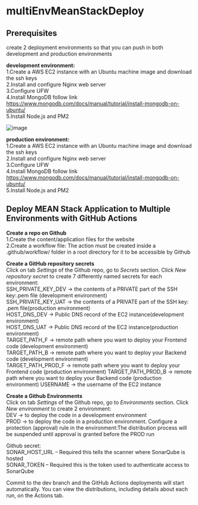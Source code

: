 # multiEnvMeanStackDeploy

## Prerequisites    
create 2 deployment environments so that you can push in both development and production environments   

**development environment:**    
1.Create a AWS EC2 instance with an Ubuntu machine image and download the ssh keys    
2.Install and configure Nginx web server    
3.Configure UFW   
4.Install MongoDB follow link https://www.mongodb.com/docs/manual/tutorial/install-mongodb-on-ubuntu/       
5.Install Node.js and PM2   

![image](https://user-images.githubusercontent.com/57292753/166952834-e8c43522-1777-4e05-86a8-ff509f4260ae.png)       

**production environment:**     
1.Create a AWS EC2 instance with an Ubuntu machine image and download the ssh keys    
2.Install and configure Nginx web server    
3.Configure UFW   
4.Install MongoDB follow link https://www.mongodb.com/docs/manual/tutorial/install-mongodb-on-ubuntu/   
5.Install Node.js and PM2        

## Deploy MEAN Stack Application to Multiple Environments with GitHub Actions        

**Create a repo on Github**   
1.Create the content/application files for the website    
2.Create a workflow file: The action must be created inside a .github/workflow/ folder in a root directory for it to be accessible by Github    

**Create a GitHub repository secrets**    
Click on tab *Settings* of the Github repo, go to *Secrets* section. Click *New repository secret* to create 7 differently named secrets for each environment:    
SSH_PRIVATE_KEY_DEV  -> the contents of a PRIVATE part of the SSH key:.pem file (development environment)    
SSH_PRIVATE_KEY_UAT  -> the contents of a PRIVATE part of the SSH key: .pem file(production environment)   
HOST_DNS_DEV  -> Public DNS record of the EC2 instance(development environment)  
HOST_DNS_UAT  -> Public DNS record of the EC2 instance(production environment)  
TARGET_PATH_F -> remote path where you want to deploy your Frontend code (development environment)       
TARGET_PATH_B -> remote path where you want to deploy your Backend code (development environment)    
TARGET_PATH_PROD_F -> remote path where you want to deploy your Frontend code (production environment)
TARGET_PATH_PROD_B -> remote path where you want to deploy your Backend code (production environment)
USERNAME  -> the username of the EC2 instance   

**Create a Github Environments**    
Click on tab *Settings* of the Github repo, go to *Environments* section. Click *New environment* to create 2 environment:    
DEV -> to deploy the code in a development environment    
PROD -> to deploy the code in a production environment. Configure a protection (approval) rule in the environment:The distribution process will be suspended until approval is granted before the PROD run    



Github secret:    
SONAR_HOST_URL – Required this tells the scanner where SonarQube is hosted    
SONAR_TOKEN – Required this is the token used to authenticate access to SonarQube   

Commit to the dev branch and the GitHub Actions deployments will start automatically. You can view the distributions, including details about each run, on the Actions tab.
